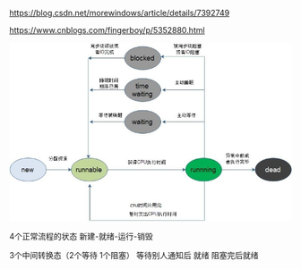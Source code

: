 https://blog.csdn.net/morewindows/article/details/7392749

https://www.cnblogs.com/fingerboy/p/5352880.html


![](/assets/682616-20161115183635779-1231872003.jpg)

4个正常流程的状态
新建-就绪-运行-销毁

3个中间转换态（2个等待  1个阻塞）
等待别人通知后 就绪
阻塞完后就绪
